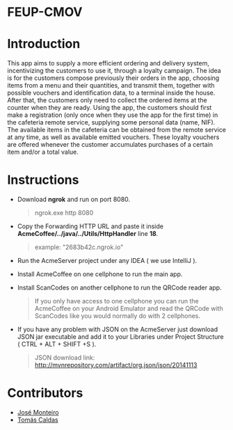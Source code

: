 # FEUP-CMOV

# Introduction

This app aims to supply a more efficient ordering and delivery system, incentivizing the customers to use it, through a loyalty campaign. The idea is for the customers compose previously their orders in the app, choosing items from a menu and their quantities, and transmit them, together with possible vouchers and identification data, to a terminal inside the house. After that, the customers only need to collect the ordered items at the counter when they are ready.
Using the app, the customers should first make a registration (only once when they use the app for the first time) in the cafeteria remote service, supplying some personal data (name, NIF). The available items in the cafeteria can be obtained from the remote service at any time, as well as available emitted vouchers. These loyalty vouchers are offered whenever the customer accumulates purchases of a certain item and/or a total value.

# Instructions
- Download **ngrok** and run on port 8080.
	>ngrok.exe http 8080
	
- Copy the Forwarding HTTP URL and paste it inside **AcmeCoffee/../java/../Utils/HttpHandler** line **18**.
	>example: "2683b42c.ngrok.io"

- Run the AcmeServer project under any IDEA ( we use IntelliJ ).
- Install AcmeCoffee on one cellphone to run the main app.
- Install ScanCodes on another cellphone to run the QRCode reader app.
  > If you only have access to one cellphone you can run the AcmeCoffee on your Android Emulator and read the QRCode with ScanCodes like you would normally do with 2 cellphones.


- If you have any problem with JSON on the AcmeServer just download JSON jar executable and add it to your Libraries under Project Structure ( CTRL + ALT + SHIFT +S ).
	>JSON download link: http://mvnrepository.com/artifact/org.json/json/20141113


# Contributors
- [José Monteiro](https://github.com/jpedrotm)
- [Tomás Caldas](https://github.com/tomasvaldas)

